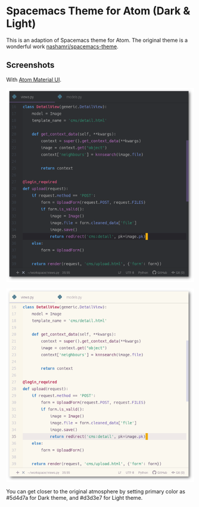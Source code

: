 # Spacemacs Theme for Atom (Dark & Light)

This is an adaption of Spacemacs theme for Atom.
The original theme is a wonderful work [nashamri/spacemacs-theme](https://github.com/nashamri/spacemacs-theme).

## Screenshots

With [Atom Material UI](https://github.com/atom-material/atom-material-ui).

![screenshot dark](./img/dark.png)

![screenshot light](./img/light.png)

You can get closer to the original atmosphere by setting primary color as #5d4d7a for Dark theme, and  #d3d3e7 for Light theme.
